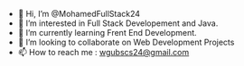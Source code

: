 - 👋 Hi, I’m @MohamedFullStack24
- 👀 I’m interested in Full Stack Developement and Java.
- 🌱 I’m currently learning Frent End Development.
- 💞️ I’m looking to collaborate on Web Development Projects
- 📫 How to reach me : wgubscs24@gmail.com


<!---
MohamedFullStack24/MohamedFullStack24 is a ✨ special ✨ repository because its `README.md` (this file) appears on your GitHub profile.
You can click the Preview link to take a look at your changes.
--->
